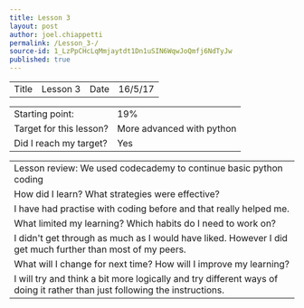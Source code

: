 ```yaml
---
title: Lesson 3
layout: post
author: joel.chiappetti
permalink: /Lesson_3-/
source-id: 1_LzPpCHcLqMmjaytdt1Dn1uSIN6WqwJoQmfj6NdTyJw
published: true
---
```

<table>
  <tr>
    <td>Title</td>
    <td>
          Lesson 3</td>
    <td>Date</td>
    <td>
      16/5/17</td>
  </tr>
</table>


<table>
  <tr>
    <td>Starting point:</td>
    <td>19%</td>
  </tr>
  <tr>
    <td>Target for this lesson?</td>
    <td>More advanced with python
</td>
  </tr>
  <tr>
    <td>Did I reach my target? </td>
    <td> Yes
</td>
  </tr>
</table>


<table>
  <tr>
    <td>Lesson review: We used codecademy to continue basic python coding</td>
  </tr>
  <tr>
    <td>How did I learn? What strategies were effective? </td>
  </tr>
  <tr>
    <td>I have had practise with coding before and that really helped me.</td>
  </tr>
  <tr>
    <td>What limited my learning? Which habits do I need to work on? </td>
  </tr>
  <tr>
    <td>I didn't get through as much as I would have liked. However I did get much further than most of my peers.
</td>
  </tr>
  <tr>
    <td>What will I change for next time? How will I improve my learning?</td>
  </tr>
  <tr>
    <td>I will try and think a bit more logically and try different ways of doing it rather than just following the instructions.</td>
  </tr>
</table>


